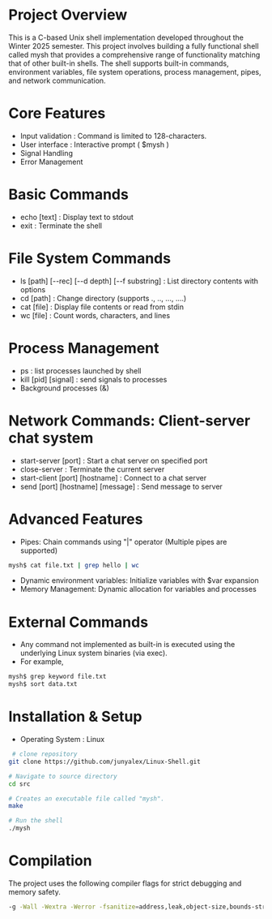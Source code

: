 # Project Overview 
This is a C-based Unix shell implementation developed throughout the Winter 2025 semester. 
This project involves building a fully functional shell called mysh that provides a comprehensive range of functionality matching that of other built-in shells.
The shell supports built-in commands, environment variables, file system operations, process management, pipes, and network communication.

# Core Features
- Input validation : Command is limited to 128-characters.
- User interface : Interactive prompt ( $mysh )
- Signal Handling
- Error Management

# Basic Commands
- echo [text] : Display text to stdout
- exit : Terminate the shell

# File System Commands
- ls [path] [--rec] [--d depth] [--f substring] : List directory contents with options
- cd [path] : Change directory (supports ., .., ..., ....)
- cat [file] : Display file contents or read from stdin
- wc [file] : Count words, characters, and lines

# Process Management
- ps : list processes launched by shell
- kill [pid] [signal] : send signals to processes
- Background processes (&)

# Network Commands: Client-server chat system
- start-server [port] : Start a chat server on specified port
- close-server : Terminate the current server
- start-client [port] [hostname] : Connect to a chat server
- send [port] [hostname] [message] : Send message to server

# Advanced Features
- Pipes: Chain commands using "|" operator (Multiple pipes are supported)
```bash
mysh$ cat file.txt | grep hello | wc
```
- Dynamic environment variables: Initialize variables with $var expansion
- Memory Management: Dynamic allocation for variables and processes

# External Commands 
- Any command not implemented as built-in is executed using the underlying Linux system binaries (via exec).
- For example, 
```bash
mysh$ grep keyword file.txt
mysh$ sort data.txt
```

# Installation & Setup
- Operating System : Linux
```bash
 # clone repository
git clone https://github.com/junyalex/Linux-Shell.git

# Navigate to source directory
cd src

# Creates an executable file called "mysh".
make

# Run the shell
./mysh
```
# Compilation 
The project uses the following compiler flags for strict debugging and memory safety. 
```bash
-g -Wall -Wextra -Werror -fsanitize=address,leak,object-size,bounds-strict,undefined -fsanitize-address-use-after-scope
```

